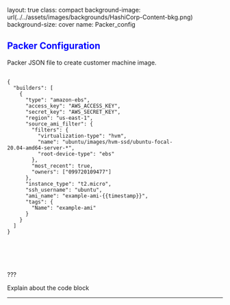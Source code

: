 layout: true
class: compact
background-image: url(../../assets/images/backgrounds/HashiCorp-Content-bkg.png)
background-size: cover
name: Packer_config

##  <span style="color: blue;">Packer Configuration</span>

Packer JSON file to create customer machine image.

<pre style="width: 80%; height: 450px; overflow: auto;">
   <code class="json">
{
  "builders": [
    {
      "type": "amazon-ebs",
      "access_key": "AWS_ACCESS_KEY",
      "secret_key": "AWS_SECRET_KEY",
      "region": "us-east-1",
      "source_ami_filter": {
        "filters": {
          "virtualization-type": "hvm",
          "name": "ubuntu/images/hvm-ssd/ubuntu-focal-20.04-amd64-server-*",
          "root-device-type": "ebs"
        },
        "most_recent": true,
        "owners": ["099720109477"]
      },
      "instance_type": "t2.micro",
      "ssh_username": "ubuntu",
      "ami_name": "example-ami-{{timestamp}}",
      "tags": {
        "Name": "example-ami"
      }
    }
  ]
}
</code>
</pre>

???

Explain about the code block

---
